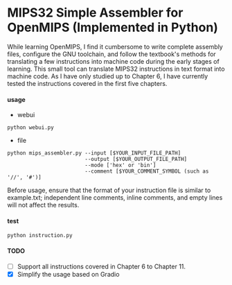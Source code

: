 # MIPS32 Simple Assembler for OpenMIPS (Implemented in Python)
While learning OpenMIPS, I find it cumbersome to write complete assembly files, configure the GNU toolchain, and follow the textbook's methods for translating a few instructions into machine code during the early stages of learning. This small tool can translate MIPS32 instructions in text format into machine code. As I have only studied up to Chapter 6, I have currently tested the instructions covered in the first five chapters.
#### usage
* webui
```
python webui.py
```
* file
```
python mips_assembler.py --input [$YOUR_INPUT_FILE_PATH] 
                         --output [$YOUR_OUTPUT_FILE_PATH] 
                         --mode ['hex' or 'bin'] 
                         --comment [$YOUR_COMMENT_SYMBOL (such as '//', '#')]
```
Before usage, ensure that the format of your instruction file is similar to example.txt; independent line comments, inline comments, and empty lines will not affect the results.

#### test
```
python instruction.py
```



#### TODO
- [ ] Support all instructions covered in Chapter 6 to Chapter 11.
- [x] Simplify the usage based on Gradio
